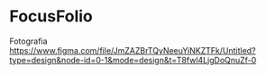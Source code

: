 # FocusFolio
Fotografia
https://www.figma.com/file/JmZAZBrTQyNeeuYiNKZTFk/Untitled?type=design&node-id=0-1&mode=design&t=T8fwl4LjgDoQnuZf-0
